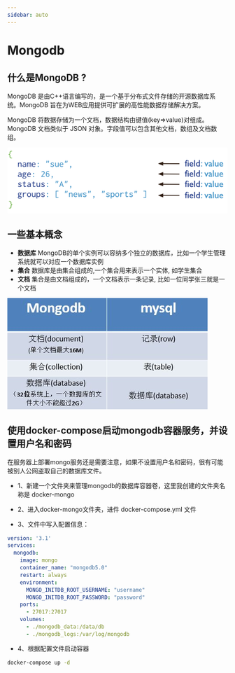 ```yaml
---
sidebar: auto
---
```


# Mongodb

## 什么是MongoDB ?

MongoDB 是由C++语言编写的，是一个基于分布式文件存储的开源数据库系统。MongoDB 旨在为WEB应用提供可扩展的高性能数据存储解决方案。

MongoDB 将数据存储为一个文档，数据结构由键值(key=>value)对组成。MongoDB 文档类似于 JSON 对象。字段值可以包含其他文档，数组及文档数组。

![数据图示](../../images/database/mongodb/01.png)

## 一些基本概念
- **数据库** MongoDB的单个实例可以容纳多个独立的数据库，比如一个学生管理系统就可以对应一个数据库实例
- **集合** 数据库是由集合组成的,一个集合用来表示一个实体, 如学生集合
- **文档** 集合是由文档组成的，一个文档表示一条记录, 比如一位同学张三就是一个文档

![和mysql关系](../../images/database/mongodb/02.jpeg)

## 使用docker-compose启动mongodb容器服务，并设置用户名和密码
在服务器上部署mongo服务还是需要注意，如果不设置用户名和密码，很有可能被别人公网盗取自己的数据库文件。

- 1、新建一个文件夹来管理mongodb的数据库容器卷，这里我创建的文件夹名称是 docker-mongo

- 2、进入docker-mongo文件夹，进件 docker-compose.yml 文件

- 3、文件中写入配置信息：

```yml
version: '3.1'
services:
  mongodb:
    image: mongo
    container_name: "mongodb5.0"
    restart: always
    environment:
      MONGO_INITDB_ROOT_USERNAME: "username"
      MONGO_INITDB_ROOT_PASSWORD: "password"
    ports:
      - 27017:27017
    volumes:
      - ./mongodb_data:/data/db
      - ./mongodb_logs:/var/log/mongodb
```

- 4、根据配置文件启动容器

```sh
docker-compose up -d
```



